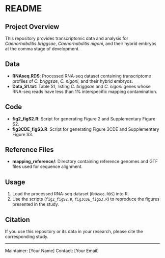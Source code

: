 # README

## Project Overview

This repository provides transcriptomic data and analysis for *Caenorhabditis briggsae*, *Caenorhabditis nigoni*, and their hybrid embryos at the comma stage of development. 

## Data

* **RNAseq.RDS**: Processed RNA-seq dataset containing transcriptome profiles of *C. briggsae*, *C. nigoni*, and their hybrid embryos.
* **Data\_S1.txt**: Table S1, listing *C. briggsae* and *C. nigoni* genes whose RNA-seq reads have less than 1% interspecific mapping contamination.

## Code

* **fig2\_figS2.R**: Script for generating Figure 2 and Supplementary Figure S2.
* **fig3CDE\_figS3.R**: Script for generating Figure 3CDE and Supplementary Figure S3.

## Reference Files

* **mapping\_reference/**: Directory containing reference genomes and GTF files used for sequence alignment.

## Usage

1. Load the processed RNA-seq dataset (`RNAseq.RDS`) into R.
2. Use the scripts (`fig2_figS2.R`, `fig3CDE_figS3.R`) to reproduce the figures presented in the study.

## Citation

If you use this repository or its data in your research, please cite the corresponding study.

---

Maintainer: \[Your Name]
Contact: \[Your Email]
